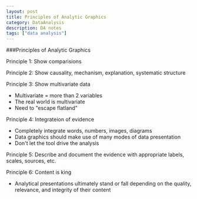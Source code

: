 ```yaml
---
layout: post
title: Principles of Analytic Graphics
category: DataAnalysis
description: DA notes
tags: ["data analysis"]
---
```


###Principles of Analytic Graphics

Principle 1: Show comparisions

Principle 2: Show causality, mechanism, explanation, systematic structure

Principle 3: Show multivariate data
- Multivariate = more than 2 variables
- The real world is multivariate
- Need to "escape flatland"

Principle 4: Integrateion of evidence
- Completely integrate words, numbers, images, diagrams
- Data graphics should make use of many modes of data presentation
- Don't let the tool drive the analysis

Principle 5: Describe and document the evidence with appropriate labels, scales, sources, etc.

Principle 6: Content is king
- Analytical presentations ultimately stand or fall depending on the quality, relevance, and integrity of their content

